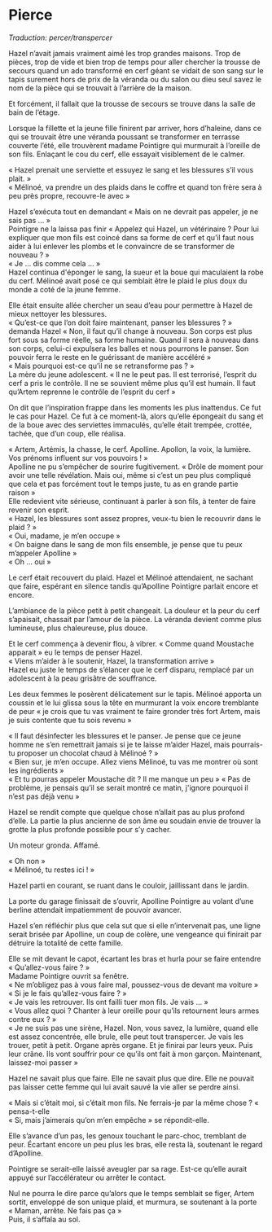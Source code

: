 # Pierce 

*Traduction: percer/transpercer*


Hazel n’avait jamais vraiment aimé les trop grandes maisons. Trop de pièces, trop de vide et bien trop de temps pour aller chercher la trousse de secours quand un ado transformé en cerf géant se vidait de son sang sur le tapis surement hors de prix de la véranda ou du salon ou dieu seul savez le nom de la pièce qui se trouvait à l’arrière de la maison.   

Et forcément, il fallait que la trousse de secours se trouve dans la salle de bain de l’étage.   

Lorsque la fillette et la jeune fille finirent par arriver, hors d’haleine, dans ce qui se trouvait être une véranda poussant se transformer en terrasse couverte l’été, elle trouvèrent madame Pointigre qui murmurait à l’oreille de son fils. Enlaçant le cou du cerf, elle essayait visiblement de le calmer.   

« Hazel prenait une serviette et essuyez le sang et les blessures s’il vous plait. »     
« Mélinoé, va prendre un des plaids dans le coffre et quand ton frère sera à peu près propre, recouvre-le avec »   

Hazel s’exécuta tout en demandant « Mais on ne devrait pas appeler,  je ne sais pas ... »  
Pointigre ne la laissa pas finir « Appelez qui Hazel, un vétérinaire ? Pour lui expliquer que mon fils est coincé dans sa forme de cerf et qu’il faut nous aider à lui enlever les plombs et le convaincre de se transformer de nouveau ? »   
« Je ... dis comme cela ... »   
Hazel continua d'éponger le sang, la sueur et la boue qui maculaient la robe du cerf. Mélinoé avait posé ce qui semblait être le plaid le plus doux du monde a coté de la jeune femme.   

Elle était ensuite allée chercher un seau d’eau pour permettre à Hazel de mieux nettoyer les blessures.   
« Qu’est-ce que l’on doit faire maintenant, panser les blessures ? » demanda Hazel 
« Non, il faut qu’il change à nouveau. Son corps est plus fort sous sa forme réelle, sa forme humaine. Quand il sera à nouveau dans son corps, celui-ci expulsera les balles et nous pourrons le panser. Son pouvoir ferra le reste en le guérissant de manière accéléré »  
« Mais pourquoi est-ce qu’il ne se retransforme pas ? »   
La mère du jeune adolescent. « Il ne le peut pas. Il est terrorisé, l’esprit du cerf a pris le contrôle. Il ne se souvient même plus qu’il est humain. Il faut qu’Artem reprenne le contrôle de l’esprit du cerf »      

On dit que l’inspiration frappe dans les moments les plus inattendus. Ce fut le cas pour Hazel. Ce fut à ce moment-là, alors qu’elle épongeait du sang et de la boue avec des serviettes immaculés, qu’elle était trempée, crottée, tachée, que d’un coup, elle réalisa.   
  
« Artem, Artémis, la chasse, le cerf. Apolline. Apollon, la voix, la lumière. Vos prénoms influent sur vos pouvoirs ! »   
Apolline ne pu s’empêcher de sourire fugitivement. « Drôle de moment pour avoir une telle révélation. Mais oui, même si c’est un peu plus compliqué que cela et pas forcément tout le temps juste, tu as en grande partie raison »   
Elle redevient vite sérieuse, continuant à parler à son fils, à tenter de faire revenir son esprit.   
« Hazel, les blessures sont assez propres, veux-tu bien le recouvrir dans le plaid ? »   
« Oui, madame, je m’en occupe »     
« On baigne dans le sang de mon fils ensemble, je pense que tu peux m’appeler Apolline »    
« Oh ... oui »     

Le cerf était recouvert du plaid. Hazel et Mélinoé attendaient, ne sachant que faire, espérant en silence tandis qu’Apolline Pointigre parlait encore et encore.   

L’ambiance de la pièce petit à petit changeait. La douleur et la peur du cerf s’apaisait, chassait par l’amour de la pièce. La véranda devient comme plus lumineuse, plus chaleureuse, plus douce.   

Et le cerf commença à devenir flou, à vibrer. « Comme quand Moustache apparait » eu le temps de penser Hazel.   
« Viens m’aider à le soutenir, Hazel, la transformation arrive »   
Hazel eu juste le temps de s’élancer que le cerf disparu, remplacé par un adolescent à la peau grisâtre de souffrance.   

Les deux femmes le posèrent délicatement sur le tapis. Mélinoé apporta un coussin et le lui glissa sous la tête en murmurant la voix encore tremblante de peur « je crois que tu vas vraiment te faire gronder très fort Artem, mais je suis contente que tu sois revenu »   

« Il faut désinfecter les blessures et le panser. Je pense que ce jeune homme ne s’en remettrait jamais si je te laisse m’aider Hazel, mais pourrais-tu proposer un chocolat chaud à Mélinoé ? »   
« Bien sur, je m’en occupe. Allez viens Mélinoé, tu vas me montrer où sont les ingrédients »  
« Et tu pourras appeler Moustache dit ? Il me manque un peu » 
« Pas de problème, je pensais qu’il se serait montré ce matin, j'ignore pourquoi il n’est pas déjà venu »  

Hazel se rendit compte que quelque chose n’allait pas au plus profond d’elle. La partie la plus ancienne de son âme eu soudain envie de trouver la grotte la plus profonde possible pour s’y cacher.     

Un moteur gronda. Affamé.   

« Oh non »   
« Mélinoé, tu restes ici ! »  

Hazel parti en courant, se ruant dans le couloir, jaillissant dans le jardin.   

La porte du garage finissait de s’ouvrir, Apolline Pointigre au volant d’une berline attendait impatiemment de pouvoir avancer.   

Hazel s’en réfléchir plus que cela sut que si elle n’intervenait pas, une ligne serait brisée par Apolline, un coup de colère, une vengeance qui finirait par détruire la totalité de cette famille.   

Elle se mit devant le capot, écartant les bras et hurla pour se faire entendre   
« Qu’allez-vous faire ? »  
Madame Pointigre ouvrit sa fenêtre.   
« Ne m’obligez pas à vous faire mal, poussez-vous de devant ma voiture »   
« Si je le fais qu’allez-vous faire ? »   
« Je vais les retrouver. Ils ont failli tuer mon fils. Je vais … »  
« Vous allez quoi ? Chanter à leur oreille pour qu’ils retournent leurs armes contre eux ? »   
« Je ne suis pas une sirène, Hazel. Non, vous savez, la lumière, quand elle est assez concentrée, elle brule, elle peut tout transpercer. Je vais les trouer, petit à petit. Organe après organe. Et je finirai par leurs yeux. Puis leur crâne. Ils vont souffrir pour ce qu’ils ont fait à mon garçon. Maintenant, laissez-moi passer » 

Hazel ne savait plus que faire. Elle ne savait plus que dire. Elle ne pouvait pas laisser cette femme qui lui avait sauvé la vie aller se perdre ainsi. 

« Mais si c’était moi, si c’était mon fils. Ne ferrais-je par la même chose ? «  pensa-t-elle  
« Si, mais j’aimerais qu’on m’en empêche » se répondit-elle.   

Elle s’avance d’un pas, les genoux touchant le parc-choc, tremblant de peur.    Écartant encore un peu plus les bras, elle resta là, soutenant le regard d’Apolline.   

Pointigre se serait-elle laissé aveugler par sa rage. Est-ce qu’elle aurait appuyé sur l’accélérateur ou arrêter le contact.   

Nul ne pourra le dire parce qu’alors que le temps semblait se figer, Artem sortit, enveloppé de son unique plaid, et murmura, se soutenant à la porte   
« Maman, arrête. Ne fais pas ça »   
Puis, il s’affala au sol.   
